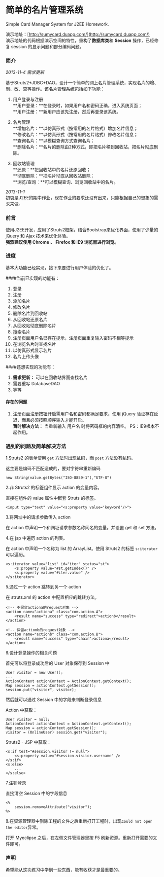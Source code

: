 简单的名片管理系统
=========================

Simple Card Manager System for J2EE Homework.  

演示地址：[http://sumycard.duapp.com/](http://sumycard.duapp.com/)  
演示地址的代码根据演示空间的特性，重构了**数据库类**和 **Session** 操作，已经修复 session 的显示问题和部分编码问题。  

### 简介

*2013-11-4 需求更新*  

基于Struts2+JDBC+DAO，设计一个简单的网上名片管理系统，实现名片的增、删、改、查等操作。该名片管理系统包括如下功能：  

1. 用户登录与注册  
**用户登录：**在登录时，如果用户名和密码正确，进入系统页面；  
**用户注册：**新用户应该先注册，然后再登录该系统。  

2. 名片管理  
**增加名片：**以仿真形式（按常用的名片格式）增加名片信息；  
**修改名片：**以仿真形式（按常用的名片格式）修改名片信息；  
**查询名片：**以模糊查询方式查询名片；  
**删除名片：**名片的删除由2种方式，即把名片移到回收站，把名片彻底删除。  

3. 回收站管理  
**还原：**把回收站中的名片还原回收；  
**彻底删除：**把名片彻底从回收站删除；  
**浏览/查询：**可以模糊查询、浏览回收站中的名片。  

*2013-11-1*  
初衷是J2EE的期中作业，现在作业的要求还没有出来，只能根据自己的想象的需求来做。  

### 前言
使用J2EE开发，应用了Struts2框架，结合Bootstrap来优化界面，使用了少量的 jQuery 和 Ajax 技术来优化体验。  
**强烈建议使用 Chrome 、 Firefox 和 IE9 浏览器进行浏览。**  

### 进度

基本大功能已经实现，接下来要进行用户体验的优化了。  

####当前已实现的功能有：  

1. 登录
2. 注册
3. 添加名片
4. 修改名片
5. 删除名片到回收站
6. 从回收站还原名片
7. 从回收站彻底删除名片
8. 搜索名片
9. 注册页面用户名已存在提示，注册页面重复输入密码不相等提示
10. 在浏览名片时查找名片
11. 以仿真形式显示名片  
12. 名片上传头像

####还想实现的功能有：

1. **需求更新：** 可以在回收站界面查找名片  
2. 需要重写 DatabaseDAO  
3. 等等

#### 存在的问题

1. 注册页面注册按钮开启需用户名和密码都满足要求，使用 jQuery 验证存在延迟，而且必须按照顺序输入才能开启。  
**暂时解决方法：**  当重新输入 用户名 时将密码框的内容清空。 PS：IE9根本不起作用。  

### 遇到的问题及简单解决方法

1.Struts2 的表单使用 `get` 方法时出现乱码，而 `post` 方法没有乱码。  

这主要是编码不匹配造成的，要对字符串重新编码  

    new String(value.getBytes("ISO-8859-1"),"UTF-8")

2.非 Struts2 的标签组件显示 action 的变量内容。  

直接在组件的 value 属性中嵌套 Struts 的标签。  

    <input type="text" value="<s:property value='keyword'/>">

3.将网址中的请求参数传入 action  

在 action 中声明一个和网址请求参数名称同名的变量，并设置 get 和 set 方法。  

4.在 jsp 中遍历 action 的列表。  

在 action 中声明一个名称为 list 的 ArrayList。使用 Struts2 的标签 `s:iterator` 可以遍历。  

    <s:iterator value="list" id="iter" status="st">
        <s:property value="#st.getIndex()" />
        <s:property value="#iter.value" />
    </s:iterator>

5.通过一个 action 跳转到另一个 action  

在 struts.xml 的 action 中配置相应的跳转方法。  

    <!-- 不保留actiona的request对象 -->
    <action name="actiona" class="com.action.A">
        <result name="success" type="redirect">actionb</result>
    </action>
    
    <!-- 保留actionb的request对象 -->
    <action name="actionb" class="com.action.B">
        <result name="success" type="chain">actiona</result>
    </action>

6.设计登录操作的相关问题  

首先可以将登录成功后的 User 对象保存到 Session 中  

    User visitor = new User();
    ...
    ActionContext actionContext = ActionContext.getContext();
    Map session = actionContext.getSession();
    session.put("visitor", visitor);

然后就可以通过 Session 中的字段来判断登录信息  
  
Action 中获取：  

    User visitor = null;
    ActionContext actionContext = ActionContext.getContext();
    Map session = actionContext.getSession();
    visitor = (OnlineUser) session.get("visitor");

Struts2 - JSP 中获取： 
 
    <s:if test="#session.visitor != null">
        <s:property value="#session.visitor.username" />
    </s:if>
    <s:else>
        ...
    </s:else>

7.注销登录

直接清空 Session 中的字段信息  
 
    <%
        session.removeAttribute("visitor");
    %>

8.在资源管理器中删除工程的文件之后重新打开工程时，出现`Could not open the editor`异常。  

打开 Myeclipse 之后，在左侧文件管理器里按 F5 刷新资源。重新打开需要的文件即可。  

### 声明

希望能从这次练习中学到一些东西，能有收获才是最重要的。  
